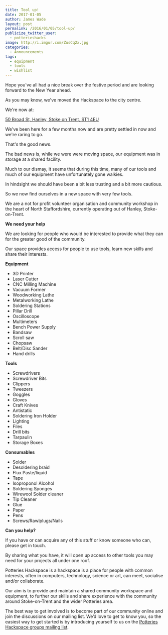 ```yaml
---
title: Tool up!
date: 2017-01-05
author: James Wade
layout: post
permalink: /2016/01/05/tool-up/
publicize_twitter_user:
  - potterieshacks
image: http://i.imgur.com/ZusCq2x.jpg
categories:
  - Announcements
tags:
  - equipment
  - tools
  - wishlist
---
```


Hope you've all had a nice break over the festive period and are looking forward to the New Year ahead.

As you may know, we've moved the Hackspace to the city centre.

We're now at:

[50 Broad St, Hanley, Stoke on Trent, ST1 4EU](https://map.what3words.com/tribe.rested.stones)

We've been here for a few months now and are pretty settled in now and we're raring to go.

That's the good news.

The bad news is, while we were were moving space, our equipment was in storage at a shared facility.

Much to our dismay, it seems that during this time, many of our tools and much of our equipment have unfortunately gone walkies.

In hindsight we should have been a bit less trusting and a bit more cautious.

So we now find ourselves in a new space with very few tools.

We are a not for profit volunteer organisation and community workshop in the heart of North Staffordshire, currently operating out of Hanley, Stoke-on-Trent.

**We need your help**

We are looking for people who would be interested to provide what they can for the greater good of the community.

Our space provides access for people to use tools, learn new skills and share their interests.

**Equipment**

* 3D Printer
* Laser Cutter
* CNC Milling Machine
* Vacuum Former
* Woodworking Lathe
* Metalworking Lathe
* Soldering Stations
* Pillar Drill
* Oscilloscope
* Multimeters
* Bench Power Supply
* Bandsaw
* Scroll saw
* Chopsaw
* Belt/Disc Sander
* Hand drills

**Tools**

* Screwdrivers
* Screwdriver Bits
* Clippers
* Tweezers
* Goggles
* Gloves
* Craft Knives
* Antistatic
* Soldering Iron Holder
* Lighting
* Files
* Drill bits
* Tarpaulin
* Storage Boxes

**Consumables**

* Solder 
* Desoldering braid
* Flux Paste/liquid
* Tape
* Isoproponol Alcohol
* Soldering Sponges
* Wirewool Solder cleaner
* Tip Cleaner
* Glue
* Paper
* Pens
* Screws/Rawlplugs/Nails

**Can you help?**

If you have or can acquire any of this stuff or know someone who can, please get in touch.

By sharing what you have, it will open up access to other tools you may need for your projects all under one roof.

Potteries Hackspace is a hackspace is a place for people with common interests, often in computers, technology, science or art, can meet, socialise and/or collaborate.

Our aim is to provide and maintain a shared community workspace and equipment, to further our skills and share experience with the community around Stoke-on-Trent and the wider Potteries area.

The best way to get involved is to become part of our community online and join the discussions on our mailing list. We’d love to get to know you, so the easiest way to get started is by introducing yourself to us on the [Potteries Hackspace groups mailing list](http://groups.google.com/group/potteries-hackspace).